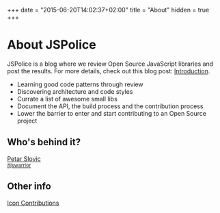 +++
date = "2015-06-20T14:02:37+02:00"
title = "About"
hidden = true
+++

# About JSPolice

JSPolice is a blog where we review Open Source JavaScript libraries and post the results. For more details, check out this blog post: [Introduction](/post/introduction).

- Learning good code patterns through review
- Discovering architecture and code styles
- Currate a list of awesome small libs
- Document the API, the build process and the contribution process
- Lower the barrier to enter and start contributing to an Open Source project

## Who's behind it?

<div class="about__author">
  <a href="http://petar.io">
    <img class="about__author__image" src="/images/authors/petar.png" alt="">
    <div class="about__author__name">
      Petar Slovic
    </div>
    <small>
      #jswarrior
    </small>
  </a>
</div>

## Other info

<a href="/icons">Icon Contributions</a>